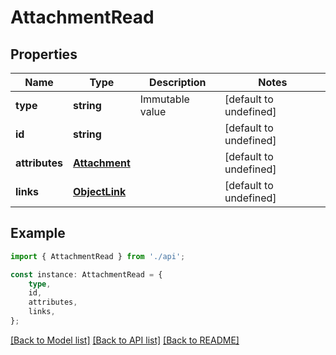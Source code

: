 # AttachmentRead


## Properties

Name | Type | Description | Notes
------------ | ------------- | ------------- | -------------
**type** | **string** | Immutable value | [default to undefined]
**id** | **string** |  | [default to undefined]
**attributes** | [**Attachment**](Attachment.md) |  | [default to undefined]
**links** | [**ObjectLink**](ObjectLink.md) |  | [default to undefined]

## Example

```typescript
import { AttachmentRead } from './api';

const instance: AttachmentRead = {
    type,
    id,
    attributes,
    links,
};
```

[[Back to Model list]](../README.md#documentation-for-models) [[Back to API list]](../README.md#documentation-for-api-endpoints) [[Back to README]](../README.md)
